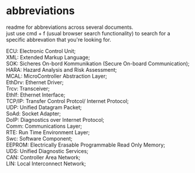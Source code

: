 # abbreviations
readme for abbreviations across several documents.  
just use cmd + f (usual browser search functionality) to search for a specific abbrevation that you're looking for.  

ECU: Electronic Control Unit;  
XML: Extended Markup Language;  
SOK: Sicheres On-bord Kommunikation (Secure On-board Communication);  
HARA: Hazard Analysis and Risk Assessment;   
MCAL: MicroController Abstraction Layer;   
EthDrv: Ethernet Driver;  
Trcv: Transceiver;  
EthIf: Ethernet Interface;  
TCP/IP: Transfer Control Protcol/ Internet Protocol;  
UDP: Unified Datagram Packet;  
SoAd: Socket Adapter;  
DoIP: Diagnostics over Internet Protocol;  
Comm: Communications Layer;  
RTE: Run Time Environment Layer;  
Swc: Software Component;  
EEPROM: Electrically Erasable Programmable Read Only Memory;  
UDS: Unified Diagnostic Services;  
CAN: Controller Area Network;  
LIN: Local Interconnect Network;  

